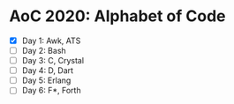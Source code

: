 # AoC 2020: Alphabet of Code

- [x] Day 1: Awk, ATS
- [ ] Day 2: Bash
- [ ] Day 3: C, Crystal
- [ ] Day 4: D, Dart
- [ ] Day 5: Erlang
- [ ] Day 6: F\*, Forth

